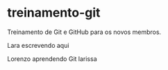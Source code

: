 # treinamento-git
Treinamento de Git e GitHub para os novos membros.

Lara escrevendo aqui

Lorenzo aprendendo Git
larissa